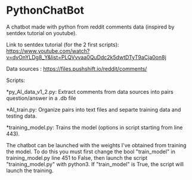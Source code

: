 # PythonChatBot
A chatbot made with python from reddit comments data (inspired by sentdex tutorial on youtube).

Link to sentdex tutorial (for the 2 first scripts): https://www.youtube.com/watch?v=dvOnYLDg8_Y&list=PLQVvvaa0QuDdc2k5dwtDTyT9aCja0on8j

Data sources : https://files.pushshift.io/reddit/comments/

Scripts:

*py_AI_data_v1_2.py: Extract comments from data sources into pairs question/answer in a .db file

*AI_train.py: Organize pairs into text files and separte training data and testing data.

*training_model.py: Trains the model (options in script starting from line 443).


The chatbot can be launched with the weights I've obtained from training the model. To do this you must first change the
bool "train_model" in training_model.py line 451 to False, then launch the script "training_model.py" with python3.
If "train_model" is True, the script will launch the training.
